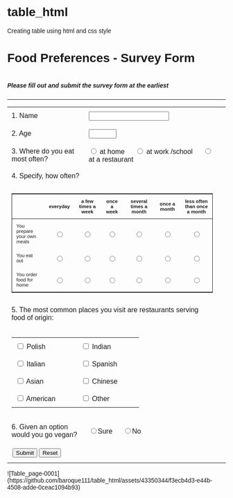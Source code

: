 # table_html
Creating table using html and css style
<!DOCTYPE html>
<html lang="en">
  <head>
    <title>Food Preferences Survey Form</title>
    <meta charset="UTF-8" />
    <meta name="viewport" content="width=device-width" />
    <title>Food Preference Survey Form</title>
    <style>
    body{
        font-family:sans-serif;
    }
    th, td{
        padding:10px;
    }
    label{
        margin-right:20px;
    }
    button{
        margin:2px;
    }
    </style>
  </head>
  <body>
  <h1>Food Preferences - Survey Form<h1>
  <h5>Please fill out and submit the survey form at the earliest</h5>
  <hr />
  <form action="" method="post">
  <table>
   <tr>
     <td>1. Name</td>
     <td><input type="text" name="user"/></td>
   </tr>
   <tr>
    <td>2. Age</td>
    <td><input type="number" name="age" min="13" max="100"/><td>
   </tr>
   <tr>
    <td>3. Where do you eat most often?</td>
    <td>
    <input type="radio" id="home" name="location" value="home">
    <label for="home">at home</label>
    <input type="radio" id="work_or_school" name="location" value="work_or_school">
    <label for="work_or_school">at work /school</label>
    <input type="radio" id="restaurant" name="location" value="restaurant">
    <label for="restaurant">at a restaurant</label>
    </td>
   </tr>
   <tr>
    <td colspan="2">4. Specify, how often?</td>
   </tr>
   <tr>
    <td colspan="2">
      <table style="font-size: 0.7em; border: 1px solid">
        <thead>
         <th> </th>
         <th>everyday</th>
         <th>a few times a week</th>
         <th>once a week</th>
         <th>several times a month</th>
         <th>once a month</th>
         <th>less often than once a month</th>
        </thead>
   <tbody>
    <tr>
      <td>You prepare your own meals</td>
      <td style="text-align:center"><input type="radio" name="you prepare" value="every day"/></td>
      <td style="text-align:center"><input type="radio" name="you prepare" value="a few times a week"/></td>
      <td style="text-align:center"><input type="radio" name="you prepare" value="once a week"/></td>
      <td style="text-align:center"><input type="radio" name="you prepare" value="several times a month"/></td>
      <td style="text-align:center"><input type="radio" name="you prepare" value="once a month"/></td>
      <td style="text-align:center"><input type="radio" name="you prepare" value="less often than once a month"/></td>
    </tr>
    <tr>
      <td>You eat out</td>
      <td style="text-align:center"><input type="radio" name="you_eat_out" value="every day"/></td>
      <td style="text-align:center"><input type="radio" name="you_eat_out" value="a few times a week"/></td>
      <td style="text-align:center"><input type="radio" name="you_eat_out" value="once a week"/></td>
      <td style="text-align:center"><input type="radio" name="you_eat_out" value="several times a month"/></td>
      <td style="text-align:center"><input type="radio" name="you_eat_out" value="once a month"/></td>
      <td style="text-align:center"><input type="radio" name="you_eat_out" value="less often than once a month"/></td>
    </tr>
    <tr>
      <td>You order food for home</td>
      <td style="text-align:center"><input type="radio" name="you_order_food" value="every day"/></td>
      <td style="text-align:center"><input type="radio" name="you_order_food" value="a few times a week"/></td>
      <td style="text-align:center"><input type="radio" name="you_order_food" value="once a week"/></td>
      <td style="text-align:center"><input type="radio" name="you_order_food" value="several times a month"/></td>
      <td style="text-align:center"><input type="radio" name="you_order_food" value="once a month"/></td>
      <td style="text-align:center"><input type="radio" name="you_order_food" value="less often than once a month"/></td>
    </tr>
   </tbody>
   </table>
   </td>
   </tr>
   <tr><td colspan="2">5. The most common places you visit are restaurants serving food of origin:</td></tr>
   <tr>
       <td colspan="2">
         <table>
             <tr>
               <td><input type="checkbox" id="polish" name="food origin preference" value="polish"/>
               <label for="polish">Polish<label>
               </td>
               <td><input type="checkbox" id="indian" name="food origin preference" value="polish"/>
               <label for="indian">Indian<label>
               </td>
             </tr>
             <tr>
               <td><input type="checkbox" id="italian" name="food origin preference" value="polish"/>
               <label for="italian">Italian<label>
               </td>
               <td><input type="checkbox" id="spanish" name="food origin preference" value="polish"/>
               <label for="indian">Spanish<label>
               </td>
             </tr>
             <tr>
               <td><input type="checkbox" id="asian" name="food origin preference" value="polish"/>
               <label for="asian">Asian<label>
               </td>
               <td><input type="checkbox" id="chinese" name="food origin preference" value="polish"/>
               <label for="chinese">Chinese<label>
               </td>
             </tr>
             <tr>
               <td><input type="checkbox" id="american" name="food origin preference" value="polish"/>
               <label for="american">American<label>
               </td>
               <td><input type="checkbox" id="other" name="food origin preference" value="polish"/>
               <label for="other">Other<label>
               </td>
             </tr>
         </table>
       </td>
   </tr>
    <tr>
     <td>6. Given an option would you go vegan?</td>
     <td>
     <input type="radio" name="vegan" id="sure" value="sure"/><label for="sure">Sure</label>
     <input type="radio" name="vegan" id="no" value="no"/><label for="no">No</label>
     </td>
    </tr>
    <tr>
    <td><button>Submit</button><button type="reset">Reset</button></td>
    </tr>
  </table>
  </form>
  </body>
</html>
![Table_page-0001](https://github.com/baroque111/table_html/assets/43350344/f3ecb4d3-e44b-4508-adde-0ceac1094b93)
